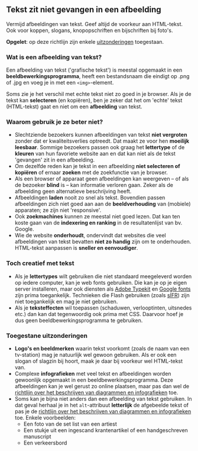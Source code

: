 ## Tekst zit niet gevangen in een afbeelding

Vermijd afbeeldingen van tekst. Geef altijd de voorkeur aan HTML-tekst. Ook voor koppen, slogans, knopopschriften en bijschriften bij foto's.

**Opgelet**: op deze richtlijn zijn enkele [uitzonderingen](#toegestaneuitzonderingen) toegestaan.

### Wat is een afbeelding van tekst?

Een afbeelding van tekst ('grafische tekst') is meestal opgemaakt in een **beeldbewerkingsprogramma**, heeft een bestandsnaam die eindigt op .png of .jpg en voeg je in met een `<img>`-element.

Soms zie je het verschil met echte tekst niet zo goed in je browser. Als je de tekst kan **selecteren** (en kopiëren), ben je zeker dat het om 'echte' tekst (HTML-tekst) gaat en niet om een **afbeelding** van tekst.

### Waarom gebruik je ze beter niet?
 
- Slechtziende bezoekers kunnen afbeeldingen van tekst **niet vergroten** zonder dat er kwaliteitsverlies optreedt. Dat maakt ze voor hen **moeilijk leesbaar**. Sommige bezoekers passen ook graag het **lettertype** of de **kleuren** van hun favoriete website aan en dat kan niet als de tekst 'gevangen' zit in een afbeelding.
- Om dezelfde reden kan je tekst in een afbeelding **niet selecteren of kopiëren** of ernaar **zoeken** met de zoekfunctie van je browser.
- Als een browser of apparaat geen afbeeldingen kan weergeven – of als de bezoeker **blind** is – kan informatie verloren gaan. Zeker als de afbeelding geen alternatieve beschrijving heeft.
- Afbeeldingen **laden** nooit zo snel als tekst. Bovendien passen afbeeldingen zich niet goed aan aan de **beeldverhouding** van (mobiele) apparaten; ze zijn niet 'responsive'.
- Ook **zoekmachines** kunnen ze meestal niet goed lezen. Dat kan ten koste gaan van de **indexering en ranking** in de resultatenlijst van bv. Google.
- Wie de website **onderhoudt**, ondervindt dat websites die veel afbeeldingen van tekst bevatten **niet zo handig** zijn om te onderhouden. HTML-tekst aanpassen is **sneller en eenvoudiger**.
	
### Toch creatief met tekst

- Als je **lettertypes** wilt gebruiken die niet standaard meegeleverd worden op iedere computer, kan je web fonts gebruiken. Die kan je op je eigen server installeren, maar ook diensten als [Adobe Typekit](https://typekit.com) en [Google fonts](https://www.google.com/fonts) zijn prima toegankelijk. Technieken die Flash gebruiken (zoals [sIFR](https://en.wikipedia.org/wiki/Scalable_Inman_Flash_Replacement)) zijn niet toegankelijk en mag je niet gebruiken.
- Als je **teksteffecten** wil toepassen (schaduwen, verlooptinten, uitsnedes etc.) dan kan dat tegenwoordig ook prima met CSS. Daarvoor hoef je dus geen beeldbewerkingsprogramma te gebruiken.

### Toegestane uitzonderingen

- **Logo's en beeldmerken** waarin tekst voorkomt (zoals de naam van een tv-station) mag je natuurlijk wel gewoon gebruiken. Als er ook een slogan of slagzin bij hoort, maak je daar bij voorkeur wel HTML-tekst van.
- Complexe **infografieken** met veel tekst en afbeeldingen worden gewoonlijk opgemaakt in een beeldbewerkingsprogramma. Deze afbeeldingen kan je wel gerust zo online plaatsen, maar pas dan wel de [richtlijn over het beschrijven van diagrammen en infografieken](/inhoud/afbeeldingen/diagrammen-infografieken/) toe.
- Soms kan je bijna niet anders dan een afbeelding van tekst gebruiken. In dat geval herhaal je in het `alt`-attribuut **letterlijk** de afgebeelde tekst of pas je de [richtlijn over het beschrijven van diagrammen en infografieken](/inhoud/afbeeldingen/diagrammen-infografieken/) toe. Enkele voorbeelden:
	- Een foto van de set list van een artiest
	- Een stukje uit een ingescand krantenartikel of een handgeschreven manuscript
	- Een verkeersbord
